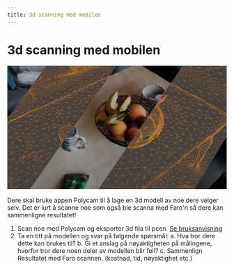 ```yaml
---
title: 3d scanning med mobilen
---
```

# 3d scanning med mobilen

![](../bilder/frukt.png)

Dere skal bruke appen Polycam til å lage en 3d modell av noe dere velger selv. Det er lurt å scanne noe som også ble scanna med Faro'n så dere kan sammenligne resultatet!

1. Scan noe med Polycam og eksporter 3d fila til pcen. [Se bruksanvisning](../bruksanvisninger/polycam.html)
2. Ta en titt på modellen og svar på følgende spørsmål:
    a. Hva tror dere dette kan brukes til?
	b. Gi et anslag på nøyaktigheten på målingene, hvorfor tror dere noen deler av modellen blir feil?
	c. Sammenlign Resultatet med Faro scannen. (kostnad, tid, nøyaktighet etc.)